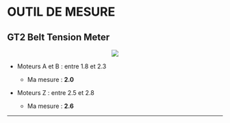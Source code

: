 # OUTIL DE MESURE

## GT2 Belt Tension Meter
<center><img src="Images\GT2 Belt Tension Meter.png"></center>

* Moteurs A et B : entre 1.8 et 2.3
	* Ma mesure : __2.0__
	
* Moteurs Z : entre 2.5 et 2.8
	* Ma mesure : __2.6__
	
<hr>